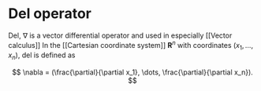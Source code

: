 # Del operator

Del, $\nabla$ is a vector differential operator and used in especially [[Vector calculus]]
In the [[Cartesian coordinate system]] $\mathbf{R}^n$ with coordinates $(x_1, \dots, x_n)$, del is defined as

$$
\nabla = (\frac{\partial}{\partial x_1}, \dots, \frac{\partial}{\partial x_n}).
$$

